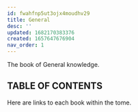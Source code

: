 ```yaml
---
id: fwahfnp5ut3ojx4moudhv29
title: General
desc: ''
updated: 1682170383376
created: 1657647676904
nav_order: 1
---
```

The book of General knowledge.

## TABLE OF CONTENTS
Here are links to each book within the tome.